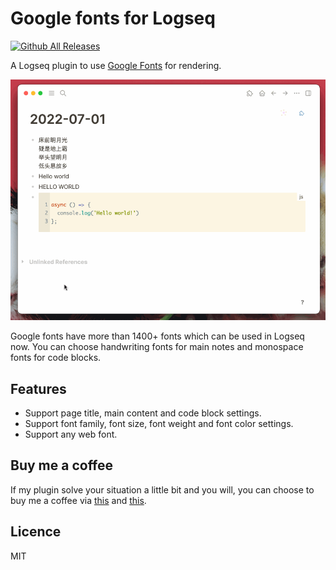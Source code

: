 # Google fonts for Logseq

[![Github All Releases](https://img.shields.io/github/downloads/vipzhicheng/logseq-plugin-google-fonts/total.svg)](https://github.com/vipzhicheng/logseq-plugin-google-fonts/releases)

A Logseq plugin to use [Google Fonts](https://fonts.google.com/) for rendering.

![Screencast](./screencast.gif)

Google fonts have more than 1400+ fonts which can be used in Logseq now. You can choose handwriting fonts for main notes and monospace fonts for code blocks.

## Features

- Support page title, main content and code block settings.
- Support font family, font size, font weight and font color settings.
- Support any web font.

## Buy me a coffee

If my plugin solve your situation a little bit and you will, you can choose to buy me a coffee via [this](https://www.buymeacoffee.com/vipzhicheng) and [this](https://afdian.net/@vipzhicheng).

## Licence
MIT
